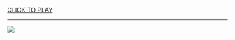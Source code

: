 
<a href="https://premium76.site?title=unblocked_sites_games&ref=13M">CLICK TO PLAY</a></h3>
<hr>

<a href="https://premium76.site?title=unblocked_sites_games&ref=13M"><img src="https://clearcache.store/games.png"></a>


